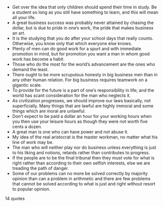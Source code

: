  - Get over the idea that only children should spend their time in study. Be a student so long as you still have something to learn, and this will mean all your life.
 - A great business success was probably never attained by chasing the dollar, but is due to pride in one’s work, the pride that makes business an art.
 - It is the studying that you do after your school days that really counts. Otherwise, you know only that which everyone else knows.
 - Plenty of men can do good work for a spurt and with immediate promotion in mind, but for promotion you want a man in whom good work has become a habit.
 - Those who do the most for the world’s advancement are the ones who demand the least.
 - There ought to be more scrupulous honesty in big business men than in any other human relation. For big business requires teamwork on a gigantic scale.
 - To provide for the future is a part of one’s responsibility in life; and the world has scant consideration for the man who neglects it.
 - As civilization progresses, we should improve our laws basically, not superficially. Many things that are lawful are highly immoral and some things which are moral are unlawful.
 - Don’t expect to be paid a dollar an hour for your working hours when you then use your leisure hours as though they were not worth five cents a dozen.
 - A great man is one who can have power and not abuse it.
 - My idea of the real aristocrat is the master workman, no matter what his line of work may be.
 - The man who will neither play nor do business unless everything is just to his liking and notions, retards rather than contributes to progress.
 - If the people are to be the final tribunal then they must vote for what is right rather than according to their own selfish interests, else we are treading the path of danger.
 - Some of our problems can no more be solved correctly by majority opinion than can a problem in arithmetic and there are few problems that cannot be solved according to what is just and right without resort to popular opinion.

14 quotes